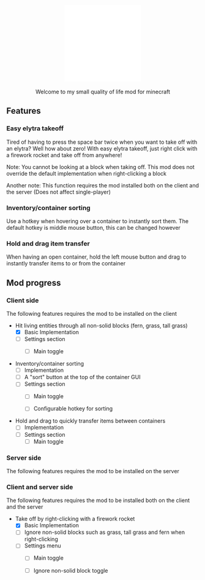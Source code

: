 <div align="center">

<img src="assets/icon.png" width="200px" alt="NUB's QOL" />

Welcome to my small quality of life mod for minecraft

</div>

## Features

### Easy elytra takeoff

Tired of having to press the space bar twice when you want to take off with an elytra?
Well how about zero! With easy elytra takeoff, just right click with a firework rocket and take off from anywhere!

Note: You cannot be looking at a block when taking off. This mod does not override the default implementation when
right-clicking a block

Another note: This function requires the mod installed both on the client and the server (Does not affect single-player)

### Inventory/container sorting

Use a hotkey when hovering over a container to instantly sort them. The default hotkey is middle mouse button, this can
be changed however

### Hold and drag item transfer

When having an open container, hold the left mouse button and drag to instantly transfer items to or from the container

## Mod progress

### Client side

The following features requires the mod to be installed on the client

* Hit living entities through all non-solid blocks (fern, grass, tall grass)
    * [x] Basic Implementation
    * [ ] Settings section
        * [ ] Main toggle


* Inventory/container sorting
    * [ ] Implementation
    * [ ] A "sort" button at the top of the container GUI
    * [ ] Settings section
        * [ ] Main toggle
        * [ ] Configurable hotkey for sorting


* Hold and drag to quickly transfer items between containers
    * [ ] Implementation
    * [ ] Settings section
        * [ ] Main toggle

### Server side

The following features requires the mod to be installed on the server

### Client and server side

The following features requires the mod to be installed both on the client and the server

* Take off by right-clicking with a firework rocket
    * [x] Basic Implementation
    * [ ] Ignore non-solid blocks such as grass, tall grass and fern when right-clicking
    * [ ] Settings menu
        * [ ] Main toggle
        * [ ] Ignore non-solid block toggle


